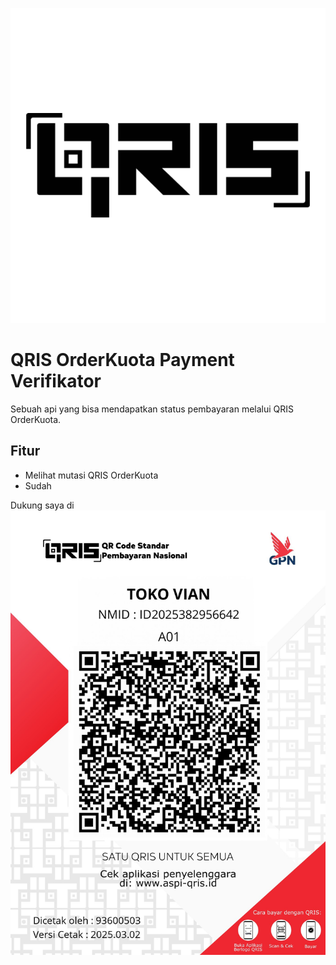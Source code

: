 <p align="center">
<img src="res/qriss.png" alt="QR Code" width="600"/>
</p>

# QRIS OrderKuota Payment Verifikator

Sebuah api yang bisa mendapatkan status pembayaran melalui
QRIS OrderKuota.

## Fitur
- Melihat mutasi QRIS OrderKuota
- Sudah

Dukung saya di
<img src="res/QRIS.jpg">